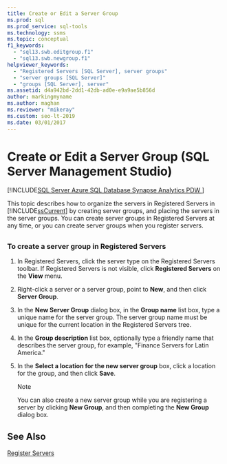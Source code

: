 ```yaml
---
title: Create or Edit a Server Group
ms.prod: sql
ms.prod_service: sql-tools
ms.technology: ssms
ms.topic: conceptual
f1_keywords: 
  - "sql13.swb.editgroup.f1"
  - "sql13.swb.newgroup.f1"
helpviewer_keywords: 
  - "Registered Servers [SQL Server], server groups"
  - "server groups [SQL Server]"
  - "groups [SQL Server], server"
ms.assetid: d4a942bd-2dd1-42db-ad0e-e9a9ae5b856d
author: markingmyname
ms.author: maghan
ms.reviewer: "mikeray"
ms.custom: seo-lt-2019
ms.date: 03/01/2017
---
```


# Create or Edit a Server Group (SQL Server Management Studio)

[!INCLUDE[SQL Server Azure SQL Database Synapse Analytics PDW ](../../includes/applies-to-version/sql-asdb-asdbmi-asdw-pdw.md)]

This topic describes how to organize the servers in Registered Servers in [!INCLUDE[ssCurrent](../../includes/sscurrent-md.md)] by creating server groups, and placing the servers in the server groups. You can create server groups in Registered Servers at any time, or you can create server groups when you register servers.  

## <a name="SSMSProcedure"></a>

### To create a server group in Registered Servers  

1. In Registered Servers, click the server type on the Registered Servers toolbar. If Registered Servers is not visible, click **Registered Servers** on the **View** menu.  

2. Right-click a server or a server group, point to **New**, and then click **Server Group**.  

3. In the **New Server Group** dialog box, in the **Group name** list box, type a unique name for the server group. The server group name must be unique for the current location in the Registered Servers tree.

4. In the **Group description** list box, optionally type a friendly name that describes the server group, for example, "Finance Servers for Latin America."  

5. In the **Select a location for the new server group** box, click a location for the group, and then click **Save**.  

   > [!NOTE]
   > You can also create a new server group while you are registering a server by clicking **New Group**, and then completing the **New Group** dialog box.  

## See Also

[Register Servers](../../tools/sql-server-management-studio/register-servers.md)